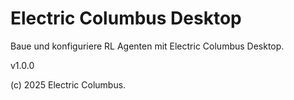 # Electric Columbus Desktop

Baue und konfiguriere RL Agenten mit Electric Columbus Desktop.

v1.0.0

(c) 2025 Electric Columbus.

